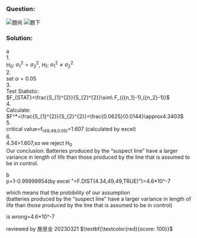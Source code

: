 ### Question:
![題尚](https://github.com/HWTeng-Course/202402-Statistics/assets/162718147/e542b376-393c-4742-b74c-a71f75396016)
![題下](https://github.com/HWTeng-Course/202402-Statistics/assets/162718147/e8a8936f-f295-4d39-8957-ed20bc31da16)
### Solution:<br>
a<br>
1.<br>
 H<sub>0</sub>: ${\sigma_1^2}={\sigma_2^2}$,
 H<sub>1</sub>: ${\sigma_1^2}\neq {\sigma_2^2}$<br>
2.<br>
  set $\alpha = 0.05$<br>
3.<br>
Test Statistic:<br>
$F_{STAT}=\frac{S_{1}^{2}}{S_{2}^{2}}\sim\ F_{({n_1}-1),({n_2}-1)}$<br>
4.<br>
Calculate:<br>
$F^*=\frac{S_{1}^{2}}{S_{2}^{2}}=\frac{0.0625}{0.0144}\approx4.3403$<br>
5.<br>
critical value=f<sub>(49,49,0.05)</sub>=1.607 (calculated by excel)<br>
6.<br>
4.34>1.607,so we reject H<sub>0</sub><br>
Our conclusion: Batteries produced by the “suspect line” have a larger variance in length of life than those produced by the line that is assumed to be in control.

b<br>
p=1-0.99999954(by excel "=F.DIST(4.34,49,49,TRUE)")=4.6*10^-7  <br>

which means that the probibility of our assumption <br>
(batteries produced by the “suspect line” have a larger variance in length of life than those produced by the line that is assumed to be in control) <br>

is wrong=4.6*10^-7

reviewed by 施昱全 20230321 $\textbf{\textcolor{red}{score: 100}}$
